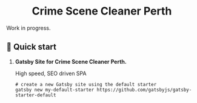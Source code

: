 
<h1 align="center">
  Crime Scene Cleaner Perth
</h1>

Work in progress.

## 🚀 Quick start

1.  **Gatsby Site for Crime Scene Cleaner Perth.**

    High speed, SEO driven SPA

    ```shell
    # create a new Gatsby site using the default starter
    gatsby new my-default-starter https://github.com/gatsbyjs/gatsby-starter-default
    ```
